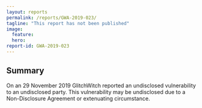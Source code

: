 ```yaml
---
layout: reports
permalink: /reports/GWA-2019-023/
tagline: "This report has not been published"
image:
  feature:
  hero:
report-id: GWA-2019-023
---
```


## Summary
On an 29 November 2019 GlitchWitch reported an undisclosed vulnerability to an undisclosed party. This vulnerability may be undisclosed due to a Non-Disclosure Agreement or extenuating circumstance.
